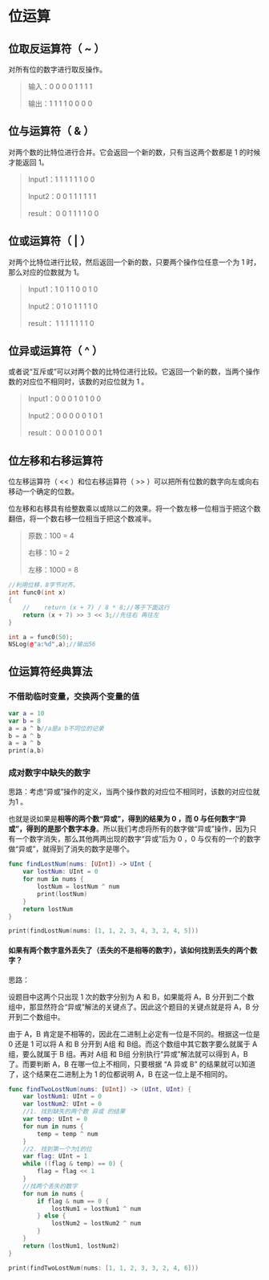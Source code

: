 # 位运算

## 位取反运算符（ ~ ）

对所有位的数字进行取反操作。

>输入：0	0	0	0	1	1	1	1 
>
>输出：1	1	1	1	0	0	0	0 

## 位与运算符（ & ）

对两个数的比特位进行合并。它会返回一个新的数，只有当这两个数都是 1 的时候才能返回 1。 

>Input1：1	1	1	1	1	1	0	0 
>
>Input2：0	0	1	1	1	1	1	1 
>
>result： 0	0	1	1	1	1	0	0

## 位或运算符（ | ）

对两个比特位进行比较，然后返回一个新的数，只要两个操作位任意一个为 1 时，那么对应的位数就为 1。

>Input1：1	0	1	1	0	0	1	0 
>
>Input2：0	1	0	1	1	1	1	0 
>
>result： 1	1	1	1	1	1	1	0

## 位异或运算符（ ^ ）

或者说“互斥或”可以对两个数的比特位进行比较。它返回一个新的数，当两个操作数的对应位不相同时，该数的对应位就为 1 。

>Input1：0	0	0	1	0	1	0	0 
>
>Input2：0	0	0	0	0	1	0	1 
>
>result： 0	0	0	1	0	0	0	1

## 位左移和右移运算符

位左移运算符（ << ）和位右移运算符（ >> ）可以把所有位数的数字向左或向右移动一个确定的位数。

位左移和右移具有给整数乘以或除以二的效果。将一个数左移一位相当于把这个数翻倍，将一个数右移一位相当于把这个数减半。

> 原数：100 = 4
>
> 右移：10 = 2
>
> 左移：1000 = 8

```c++
//利用位移，8字节对齐。
int func0(int x)
{
    //    return (x + 7) / 8 * 8;//等于下面这行
    return (x + 7) >> 3 << 3;//先往右 再往左
}

int a = func0(50);
NSLog(@"a:%d",a);//输出56
```

## 位运算符经典算法

### 不借助临时变量，交换两个变量的值

```swift
var a = 10
var b = 8
a = a ^ b//a是a b不同位的记录
b = a ^ b
a = a ^ b
print(a,b)
```

### 成对数字中缺失的数字

思路：考虑“异或”操作的定义，当两个操作数的对应位不相同时，该数的对应位就为1 。

也就是说如果是**相等的两个数“异或”，得到的结果为 0 ，而 0 与任何数字“异或”，得到的是那个数字本身**。所以我们考虑将所有的数字做“异或”操作，因为只有一个数字消失，那么其他两两出现的数字“异或”后为 0 ，0 与仅有的一个的数字做“异或”，就得到了消失的数字是哪个。

```swift
func findLostNum(nums: [UInt]) -> UInt {
    var lostNum: UInt = 0
    for num in nums {
        lostNum = lostNum ^ num
        print(lostNum)
    }
    return lostNum
}

print(findLostNum(nums: [1, 1, 2, 3, 4, 3, 2, 4, 5]))
```

#### 如果有两个数字意外丢失了（丢失的不是相等的数字），该如何找到丢失的两个数字？

思路：

设题目中这两个只出现 1 次的数字分别为 A 和 B，如果能将 A，B 分开到二个数组中，那显然符合“异或”解法的关键点了。因此这个题目的关键点就是将 A，B 分开到二个数组中。

由于 A，B 肯定是不相等的，因此在二进制上必定有一位是不同的。根据这一位是 0 还是 1 可以将 A 和 B 分开到 A组 和 B组。而这个数组中其它数字要么就属于 A 组，要么就属于 B 组。再对 A组 和 B组 分别执行“异或”解法就可以得到 A，B 了。而要判断 A，B 在哪一位上不相同，只要根据 “A 异或 B” 的结果就可以知道了，这个结果在二进制上为 1 的位都说明 A，B 在这一位上是不相同的。

```swift
func findTwoLostNum(nums: [UInt]) -> (UInt, UInt) {
    var lostNum1: UInt = 0
    var lostNum2: UInt = 0
    //1. 找到缺失的两个数 异或 的结果
    var temp: UInt = 0
    for num in nums {
        temp = temp ^ num
    }
    //2. 找到第一个为1的位
    var flag: UInt = 1
    while ((flag & temp) == 0) {
        flag = flag << 1
    }
    //找两个丢失的数字
    for num in nums {
        if flag & num == 0 {
            lostNum1 = lostNum1 ^ num
        } else {
            lostNum2 = lostNum2 ^ num
        }
    }
    return (lostNum1, lostNum2)
}

print(findTwoLostNum(nums: [1, 1, 2, 3, 3, 2, 4, 6]))
```

